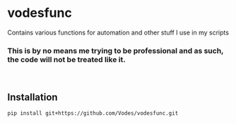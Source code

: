 # vodesfunc

Contains various functions for automation and other stuff I use in my scripts

### This is by no means me trying to be professional and as such, the code will not be treated like it.
<br>

## Installation

`pip install git+https://github.com/Vodes/vodesfunc.git`

